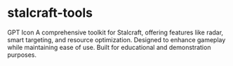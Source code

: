 # stalcraft-tools
GPT Icon  A comprehensive toolkit for Stalcraft, offering features like radar, smart targeting, and resource optimization. Designed to enhance gameplay while maintaining ease of use. Built for educational and demonstration purposes.
